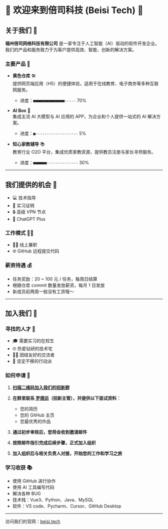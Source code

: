 # 🌟 欢迎来到倍司科技 (Beisi Tech) 🌟

## 关于我们 🏢

**福州倍司网络科技有限公司** 是一家专注于人工智能（AI）驱动的软件开发企业。我们的产品和服务致力于为客户提供高效、智能、创新的解决方案。

### 主要产品 💼

- **黄色仓库** 🛠️  
  提供网页端应用（H5）的便捷体验，适用于在线教育、电子商务等多种互联网服务。  
  - 进度：`■■■■■■■■■■■■■■-----` 70%

- **AI Box** 🤖  
  集成主流 AI 大模型与 AI 应用的 APP，为企业和个人提供一站式的 AI 解决方案。  
  - 进度：`■-------------------` 5%

- **知心家教辅导** 📚  
  教育行业 O2O 平台，集成优质家教资源，提供教员注册与家长寻师服务。  
  - 进度：`■■■■■■--------------` 30%

---

## 我们提供的机会 🎁

- 💻 技术指导
- 📄 实习证明
- 🔒 高级 VPN 节点
- 🤖 ChatGPT Plus

### 工作模式 🕵‍♂️

- 👨‍💻 线上兼职
- 🌐 GitHub 远程提交代码

### 薪资待遇 💰

- 任务奖励：20 ~ 100 元 / 任务，每周日结算
- 根据仓库 commit 数量发放薪资，每月 1 日发放
- 新成员前两周一般没有工资哦～

---

## 加入我们 🚀

### 寻找的人才 👫

- 🎓 需要实习的在校生
- 🤓 热爱钻研的技术宅
- 🙋‍♀️ 团结友好的交流者
- 💪 坚定不移的行动派

### 如何申请 📝

1. **[扫描二维码加入我们的招新群](/招新微信群.jpg)**  

2. **在群里联系 [罗德运](/罗德运微信.jpg)（招新主管），并提供以下面试资料**：
   
   - 您的简历
   - 您的 GitHub 主页
   - 您最优秀的作品
   
3. **通过初步审核后，您将会收到邀请邮件**

4. **按照邮件指引完成后续步骤，正式加入组织**

5. **加入组织后与相关负责人对接，开始您的工作和学习之旅**

### 学习收获 📚

- 使用 GitHub 进行协作
- 使用 AI 工具编写代码
- 解决各种 BUG
- 技术栈：Vue3、Python、Java、MySQL
- 软件：VS code、Pycharm、Cursor、GitHub Desktop

---

访问我们的官网：[beisi.tech](https://beisi.tech)
